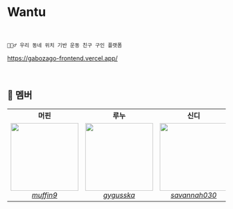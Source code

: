 #  Wantu 


<br>

    ⛹🏻‍♂️ 우리 동네 위치 기반 운동 친구 구인 플랫폼 
    
https://gabozago-frontend.vercel.app/


<br>

## 🐥 멤버

<table>
    <tr align="center">
        <td><B>머핀<B></td>
        <td><B>루누<B></td>
        <td><B>신디<B></td>
        <td><B>케이트<B></td>
        <td><B>아무무<B></td>
    </tr>
    <tr align="center">
        <td>
            <img width=156 src="https://user-images.githubusercontent.com/61671343/205918152-ec9bc19b-4742-44d0-9f9c-fc55b57b1ded.jpeg">
            <br>
            <a href="https://github.com/muffin9"><I>muffin9</I></a>
        </td>
        <td>
            <img width=156 src="https://user-images.githubusercontent.com/61671343/205918369-1807e7bc-b37b-421f-bf3f-8bb3b503d049.jpeg">
            <br>
            <a href="https://github.com/gygusska"><I>gygusska</I></a>
        </td>
        <td>
            <img width=156 src="https://user-images.githubusercontent.com/61671343/204854017-85c86380-1230-447a-98e2-4c6b88605ce8.jpeg">
            <br>
            <a href="https://github.com/savannah030"><I>savannah030</I></a>
        </td>
        <td>
            <img width=156 src="https://user-images.githubusercontent.com/61671343/204853968-2f765023-62e4-4b2c-844e-b01206aad772.jpeg">
            <br>
            <a href="https://github.com/KATEKEITH"><I>KATEKEITH</I></a>
        </td>
        <td>
            <img width=156 src="https://user-images.githubusercontent.com/61671343/204853877-60f8da69-0361-438c-9030-92c0afa5b355.jpeg">
            <br>
            <a href="https://github.com/kwanok"><I>kwanok</I></a>
        </td>
    </tr>
</table>

<br>
<br>

